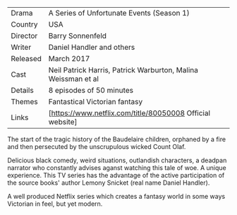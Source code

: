 | | |
|-|-|
Drama|A Series of Unfortunate Events (Season 1)
Country|USA
Director|Barry Sonnenfeld
Writer|Daniel Handler and others
Released|March 2017
Cast|Neil Patrick Harris, Patrick Warburton, Malina Weissman et al
Details|8 episodes of 50 minutes
Themes|Fantastical Victorian fantasy
Links|[https://www.netflix.com/title/80050008 Official website]

The start of the tragic history of the Baudelaire children, orphaned
by a fire and then persecuted by the unscrupulous wicked Count Olaf.

Delicious black comedy, weird situations, outlandish characters,
a deadpan narrator who constantly advises aganst watching this
tale of woe. A unique experience. This TV series has the
advantage of the active participation of the source books'
author Lemony Snicket (real name Daniel
Handler).

A well produced Netflix series which creates a fantasy world
in some ways Victorian in feel, but yet modern.
